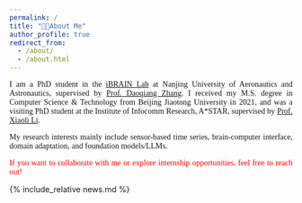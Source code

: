 ```yaml
---
permalink: /
title: "👨‍💻About Me"
author_profile: true
redirect_from: 
  - /about/
  - /about.html
---
```


<div style="font-family: 'Times New Roman', serif; text-align: justify;">
<p>I am a PhD student in the <a href="https://ibrain.nuaa.edu.cn/">iBRAIN Lab</a> at Nanjing University of Aeronautics and Astronautics, supervised by <a href="https://parnec.nuaa.edu.cn/zhangdq/">Prof. Daoqiang Zhang</a>. I received my M.S. degree in Computer Science & Technology from Beijing Jiaotong University in 2021, and was a visiting PhD student at the Institute of Infocomm Research, A*STAR, supervised by <a href="https://personal.ntu.edu.sg/xlli/">Prof. Xiaoli Li</a>.</p>

<p>My research interests mainly include sensor-based time series, brain-computer interface, domain adaptation, and foundation models/LLMs.</p>
</div>

<div style="font-family: 'Times New Roman', serif; color: red; text-align: justify;">
If you want to collaborate with me or explore internship opportunities, feel free to reach out!
</div>

{% include_relative news.md %}
